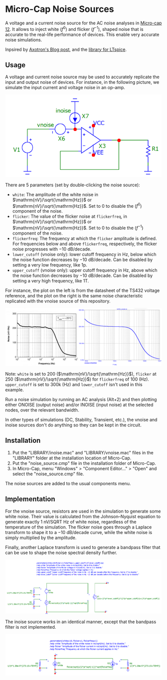 # Micro-Cap Noise Sources

A voltage and a current noise source for the AC noise analyses in [Micro-cap 12](https://archive.org/details/mc12cd_202110). It allows to inject white ($f^0$) and flicker ($f^{-1}$), shaped noise that is accurate to the real-life performance of devices. This enable very accurate noise simulations.

Inpsired by [Axotron's Blog post](http://axotron.se/blog/voltage-and-current-noise-sources-in-ltspice-noise-simulations/), and the [library for LTspice](https://github.com/yildi1337/LTspiceNoiseSources).

## Usage

A voltage and current noise source may be used to accurately replicate the input and output noise of devices. For instance, in the following picture, we simulate the input current and voltage noise in an op-amp.

![An op-amp circuit with noise sources.](pictures/opamp_noise.png)

There are 5 parameters (set by double-clicking the noise source):
* `white`: The amplitude of the white noise in $\mathrm{nV}/\sqrt{\mathrm{Hz}}$ or $\mathrm{nV}/\sqrt{\mathrm{Hz}}$. Set to 0 to disable the ($f^0$) component of the noise.
* `flicker`: The value of the flicker noise at `flickerfreq`, in $\mathrm{nV}/\sqrt{\mathrm{Hz}}$ or $\mathrm{nV}/\sqrt{\mathrm{Hz}}$. Set to 0 to disable the ($f^{-1}$) component of the noise.
* `flickerfreq`: The frequency at which the `flicker` amplitude is defined. For frequencies below and above `flickerfreq`, respectively, the flicker noise progresses with $-10~\mathrm{dB}/\mathrm{decade}$.
* `lower_cutoff` (vnoise only): lower cutoff frequency in Hz, below which the noise function decreases by $-10~\mathrm{dB}/\mathrm{decade}$. Can be disabled by setting a very low frequency, like 1p.
* `upper_cutoff` (vnoise only): upper cutoff frequency in Hz, above which the noise function decreases by $-10~\mathrm{dB}/\mathrm{decade}$. Can be disabled by setting a very high frequency, like 1T.

For instance, the plot on the left is from the datasheet of the TS432 voltage reference, and the plot on the right is the same noise characteristic replicated with the vnoise source of this repository.

![Plots of the datasheet vs the model.](pictures/tv432_model.png)

Note: `white` is set to 200 ($\mathrm{nV}/\sqrt{\mathrm{Hz}}$), `flicker` at 250 ($\mathrm{nV}/\sqrt{\mathrm{Hz}}$) for `flickerfreq` of 100 (Hz). `upper_cutoff` is set to 300k (Hz) and `lower_cutoff` isn't used in this example.

Run a noise simulation by running an AC analysis (Alt+2) and then plotting either ONOISE (output noise) and/or INOISE (input noise) at the selected nodes, over the relevant bandwidth.

In other types of simulations (DC, Stability, Transient, etc.), the vnoise and inoise sources don't do anything so they can be kept in the circuit.

## Installation

1. Put the "LIBRARY/inoise.mac" and "LIBRARY/vnoise.mac" files in the "LIBRARY" folder at the installation location of Micro-Cap.
2. Put the "noise_source.cmp" file in the installation folder of Micro-Cap.
3. In Micro-Cap, menu "Windows" > "Component Editor..." > "Open" and select the "noise_source.cmp" file.

The noise sources are added to the usual components menu.

## Implementation

For the vnoise source, resistors are used in the simulation to generate some white noise. Their value is calculated from the Johnson–Nyquist equation to generate exactly 1 nV/SQRT Hz of white noise, regardless of the temperature of the simulation. The flicker noise goes through a Laplace transform to shape it to a $-10~\mathrm{dB}/\mathrm{decade}$ curve, while the white noise is simply multiplied by the amplitude.

Finally, another Laplace transform is used to generate a bandpass filter that can be use to shape the noise spectral density further.

![Implementation of the vnoise source.](pictures/vnoise.png)

The inoise source works in an identical manner, except that the bandpass filter is not implemented.

![Implementation of the inoise source.](pictures/inoise.png)
